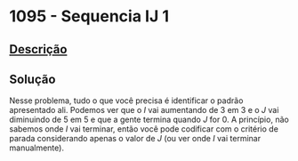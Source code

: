 # 1095 - Sequencia IJ 1

## [Descrição](https://www.beecrowd.com.br/judge/pt/problems/view/1095)

## Solução

Nesse problema, tudo o que você precisa é identificar o padrão apresentado ali. Podemos ver que o $I$ vai aumentando de $3$ em $3$ e o $J$ vai diminuindo de $5$ em $5$ e que a gente termina quando $J$ for $0$. A princípio, não sabemos onde $I$ vai terminar, então você pode codificar com o critério de parada considerando apenas o valor de $J$ (ou ver onde $I$ vai terminar manualmente).